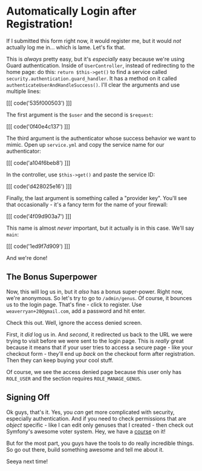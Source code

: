 # Automatically Login after Registration!

If I submitted this form right now, it would register me, but it would *not*
actually log me in... which is lame. Let's fix that.

This is *always* pretty easy, but it's *especially* easy because we're using
Guard authentication. Inside of `UserController`, instead of redirecting to the
home page: do this: `return $this->get()` to find a service called
`security.authentication.guard_handler`. It has a method on it called
`authenticateUserAndHandleSuccess()`. I'll clear the arguments and use multiple lines:

[[[ code('535f000503') ]]]

The first argument is the `$user` and the second is `$request`:

[[[ code('0f40e4c137') ]]]

The third argument is the authenticator whose success behavior we want to mimic.
Open up `service.yml` and copy the service name for our authenticator:

[[[ code('a104f6beb8') ]]]

In the controller, use `$this->get()` and paste the service ID:

[[[ code('d428025e16') ]]]

Finally, the last argument is something called a "provider key". You'll see that
occasionally - it's a fancy term for the name of your firewall:

[[[ code('4f09d903a7') ]]]

This name is almost *never* important, but it actually is in this case. We'll say `main`:

[[[ code('1ed9f7d909') ]]]

And we're done!

## The Bonus Superpower

Now, this will log us in, but it *also* has a bonus super-power. Right now, we're
anonymous. So let's try to go to `/admin/genus`. Of course, it bounces us to the
login page. That's fine - click to register. Use `weaverryan+20@gmail.com`,
add a password and hit enter.

Check this out. Well, ignore the access denied screen.

First, it *did* log us in. And *second*, it redirected us back to the URL we were
trying to visit before we were sent to the login page. This is *really* great because
it means that if your user tries to access a secure page - like your checkout form -
they'll end up *back* on the checkout form after registration. Then they can
keep buying your cool stuff.

Of course, we see the access denied page because this user only has `ROLE_USER` and
the section requires `ROLE_MANAGE_GENUS`.

## Signing Off

Ok guys, that's it. Yes, you *can* get more complicated with security, especially
authentication. And if you need to check permissions that are *object* specific - like
I can edit only genuses that I created - then check out Symfony's awesome voter system.
Hey, we have a [course][1] on it!

But for the most part, you guys have the tools to do really incredible things. So
go out there, build something awesome and tell me about it.

Seeya next time!


[1]: https://knpuniversity.com/screencast/symfony-voters
